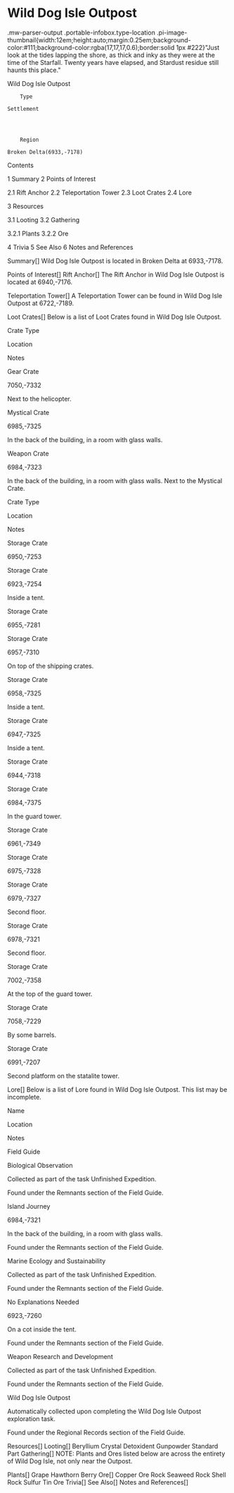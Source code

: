 # Wild Dog Isle Outpost

.mw-parser-output .portable-infobox.type-location .pi-image-thumbnail{width:12em;height:auto;margin:0.25em;background-color:#111;background-color:rgba(17,17,17,0.6);border:solid 1px #222}"Just look at the tides lapping the shore, as thick and inky as they were at the time of the Starfall. Twenty years have elapsed, and Stardust residue still haunts this place."

Wild Dog Isle Outpost

	

	
		Type
	
	Settlement



	
		Region
	
	Broken Delta(6933,-7178)




Contents

1 Summary
2 Points of Interest

2.1 Rift Anchor
2.2 Teleportation Tower
2.3 Loot Crates
2.4 Lore


3 Resources

3.1 Looting
3.2 Gathering

3.2.1 Plants
3.2.2 Ore




4 Trivia
5 See Also
6 Notes and References



Summary[]
Wild Dog Isle Outpost is located in Broken Delta at 6933,-7178.

Points of Interest[]
Rift Anchor[]
The Rift Anchor in Wild Dog Isle Outpost is located at 6940,-7176.

Teleportation Tower[]
A Teleportation Tower can be found in Wild Dog Isle Outpost at 6722,-7189.

Loot Crates[]
Below is a list of Loot Crates found in Wild Dog Isle Outpost.



Crate Type

Location

Notes


Gear Crate

7050,-7332

Next to the helicopter.


Mystical Crate

6985,-7325

In the back of the building, in a room with glass walls.


Weapon Crate

6984,-7323

In the back of the building, in a room with glass walls. Next to the Mystical Crate.






Crate Type

Location

Notes


Storage Crate

6950,-7253




Storage Crate

6923,-7254

Inside a tent.


Storage Crate

6955,-7281




Storage Crate

6957,-7310

On top of the shipping crates.


Storage Crate

6958,-7325

Inside a tent.


Storage Crate

6947,-7325

Inside a tent.


Storage Crate

6944,-7318




Storage Crate

6984,-7375

In the guard tower.


Storage Crate

6961,-7349




Storage Crate

6975,-7328




Storage Crate

6979,-7327

Second floor.


Storage Crate

6978,-7321

Second floor.


Storage Crate

7002,-7358

At the top of the guard tower.


Storage Crate

7058,-7229

By some barrels.


Storage Crate

6991,-7207

Second platform on the statalite tower.


Lore[]
Below is a list of Lore found in Wild Dog Isle Outpost. This list may be incomplete.



Name

Location

Notes

Field Guide


Biological Observation



Collected as part of the task Unfinished Expedition.

Found under the Remnants section of the Field Guide.


Island Journey

6984,-7321

In the back of the building, in a room with glass walls.

Found under the Remnants section of the Field Guide.


Marine Ecology and Sustainability



Collected as part of the task Unfinished Expedition.

Found under the Remnants section of the Field Guide.


No Explanations Needed

6923,-7260

On a cot inside the tent.

Found under the Remnants section of the Field Guide.


Weapon Research and Development



Collected as part of the task Unfinished Expedition.

Found under the Remnants section of the Field Guide.


Wild Dog Isle Outpost



Automatically collected upon completing the Wild Dog Isle Outpost exploration task.

Found under the Regional Records section of the Field Guide.


Resources[]
Looting[]
Beryllium Crystal
Detoxident
Gunpowder
Standard Part
Gathering[]
NOTE: Plants and Ores listed below are across the entirety of Wild Dog Isle, not only near the Outpost.

Plants[]
Grape
Hawthorn Berry
Ore[]
Copper Ore
Rock
Seaweed Rock
Shell Rock
Sulfur
Tin Ore
Trivia[]
See Also[]
Notes and References[]
